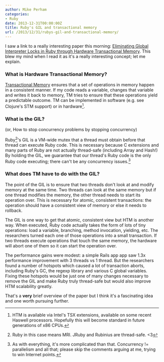 ```yaml
---
author: Mike Perham
categories:
- Ruby
date: 2013-12-31T00:00:00Z
title: Ruby's GIL and transactional memory
url: /2013/12/31/rubys-gil-and-transactional-memory/
---
```


I saw a link to a really interesting paper this morning: [Eliminating Global Interpreter Locks in Ruby through Hardware Transactional Memory][1]. This blew my mind when I read it as it's a really interesting concept; let me explain.

<!--more-->

### What is Hardware Transactional Memory?

[Transactional Memory][2] ensures that a set of operations in memory happen in a consistent manner. If my code reads a variable, changes that variable and writes it back to memory, TM tries to ensure that these operations yield a predictable outcome. TM can be implemented in software (e.g. see Clojure's STM support) or in hardware[^3].

### What is the GIL?

(or, How to stop concurrency problems by stopping concurrency)

Ruby[^1]'s GIL is a VM-wide mutex that a thread must obtain before that thread can execute Ruby code. This is necessary because C extensions and many parts of Ruby are not actually thread-safe (including Array and Hash!) By holding the GIL, we guarantee that our thread's Ruby code is the only Ruby code executing; there can't be any concurrency issues.[^2]

### What does TM have to do with the GIL?

The point of the GIL is to ensure that two threads don't look at and modify memory at the same time. Two threads can look at the same memory but if one thread modifies the memory, the other thread needs to start its operation over. This is necessary for atomic, consistent transactions: the operation should have a consistent view of memory or else it needs to rollback.

The GIL is one way to get that atomic, consistent view but HTM is another way. When executed, Ruby code actually takes the form of lots of tiny operations: load a variable, branching, method invocation, yielding, etc. The researchers turned each one of those operations into a small transaction. If two threads execute operations that touch the same memory, the hardware will abort one of them so it can start the operation over.

The performance gains were modest: a simple Rails app app saw 1.3x performance improvement with 3 threads vs 1 thread. But the researchers found a number of hotspots which caused a lot of transaction aborts, including Ruby's GC, the regexp library and various C global variables. Fixing these hotspots would be just one of many changes necessary to remove the GIL and make Ruby truly thread-safe but would also improve HTM scalability greatly.

That's a **very** brief overview of the paper but I think it's a fascinating idea and one worth pursuing further.

[^3]:    
    HTM is available via Intel's TSX extensions, available on some recent Haswell processors. Hopefully this will become standard in future generations of x86 CPUs.

[^1]:    
    Ruby in this case means MRI. JRuby and Rubinius are thread-safe. <3

[^2]:    
    As with everything, it's more complicated than that. Concurrency != parallelism and all that; please skip the comments arguing at me, trying to win Internet points.

 [1]: http://researcher.watson.ibm.com/researcher/files/jp-ODAIRA/PPoPP2014_RubyGILHTM.pdf
 [2]: https://en.wikipedia.org/wiki/Transactional_memory
